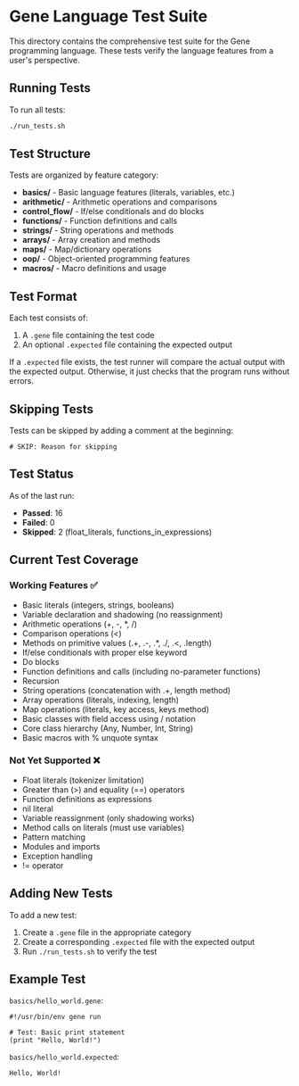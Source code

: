 # Gene Language Test Suite

This directory contains the comprehensive test suite for the Gene programming language. These tests verify the language features from a user's perspective.

## Running Tests

To run all tests:
```bash
./run_tests.sh
```

## Test Structure

Tests are organized by feature category:

- **basics/** - Basic language features (literals, variables, etc.)
- **arithmetic/** - Arithmetic operations and comparisons
- **control_flow/** - If/else conditionals and do blocks
- **functions/** - Function definitions and calls
- **strings/** - String operations and methods
- **arrays/** - Array creation and methods
- **maps/** - Map/dictionary operations
- **oop/** - Object-oriented programming features
- **macros/** - Macro definitions and usage

## Test Format

Each test consists of:
1. A `.gene` file containing the test code
2. An optional `.expected` file containing the expected output

If a `.expected` file exists, the test runner will compare the actual output with the expected output. Otherwise, it just checks that the program runs without errors.

## Skipping Tests

Tests can be skipped by adding a comment at the beginning:
```gene
# SKIP: Reason for skipping
```

## Test Status

As of the last run:
- **Passed**: 16
- **Failed**: 0
- **Skipped**: 2 (float_literals, functions_in_expressions)

## Current Test Coverage

### Working Features ✅
- Basic literals (integers, strings, booleans)
- Variable declaration and shadowing (no reassignment)
- Arithmetic operations (+, -, *, /)
- Comparison operations (<)
- Methods on primitive values (.+, .-, .*, ./, .<, .length)
- If/else conditionals with proper else keyword
- Do blocks
- Function definitions and calls (including no-parameter functions)
- Recursion
- String operations (concatenation with .+, length method)
- Array operations (literals, indexing, length)
- Map operations (literals, key access, keys method)
- Basic classes with field access using / notation
- Core class hierarchy (Any, Number, Int, String)
- Basic macros with % unquote syntax

### Not Yet Supported ❌
- Float literals (tokenizer limitation)
- Greater than (>) and equality (==) operators
- Function definitions as expressions
- nil literal
- Variable reassignment (only shadowing works)
- Method calls on literals (must use variables)
- Pattern matching
- Modules and imports
- Exception handling
- != operator

## Adding New Tests

To add a new test:
1. Create a `.gene` file in the appropriate category
2. Create a corresponding `.expected` file with the expected output
3. Run `./run_tests.sh` to verify the test

## Example Test

`basics/hello_world.gene`:
```gene
#!/usr/bin/env gene run

# Test: Basic print statement
(print "Hello, World!")
```

`basics/hello_world.expected`:
```
Hello, World!
```